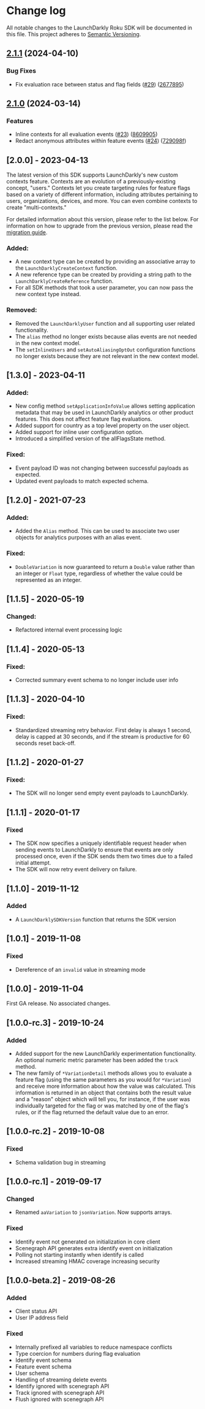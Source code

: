 # Change log

All notable changes to the LaunchDarkly Roku SDK will be documented in this file. This project adheres to [Semantic Versioning](http://semver.org).

## [2.1.1](https://github.com/launchdarkly/roku-client-sdk/compare/2.1.0...2.1.1) (2024-04-10)


### Bug Fixes

* Fix evaluation race between status and flag fields ([#29](https://github.com/launchdarkly/roku-client-sdk/issues/29)) ([2677895](https://github.com/launchdarkly/roku-client-sdk/commit/2677895cff047fa3ad08b873e88697afb0b1af22))

## [2.1.0](https://github.com/launchdarkly/roku-client-sdk/compare/2.0.0...2.1.0) (2024-03-14)


### Features

* Inline contexts for all evaluation events ([#23](https://github.com/launchdarkly/roku-client-sdk/issues/23)) ([8609905](https://github.com/launchdarkly/roku-client-sdk/commit/86099052dcad6deb8dc26250b687eb65baa7c310))
* Redact anonymous attributes within feature events ([#24](https://github.com/launchdarkly/roku-client-sdk/issues/24)) ([729098f](https://github.com/launchdarkly/roku-client-sdk/commit/729098f82ffb053215430736ee484b0503d565e3))

## [2.0.0] - 2023-04-13
The latest version of this SDK supports LaunchDarkly's new custom contexts feature. Contexts are an evolution of a previously-existing concept, "users." Contexts let you create targeting rules for feature flags based on a variety of different information, including attributes pertaining to users, organizations, devices, and more. You can even combine contexts to create "multi-contexts." 

For detailed information about this version, please refer to the list below. For information on how to upgrade from the previous version, please read the [migration guide](https://docs.launchdarkly.com/sdk/client-side/roku/migration-1-to-2).

### Added:
- A new context type can be created by providing an associative array to the `LaunchDarklyCreateContext` function.
- A new reference type can be created by providing a string path to the `LaunchDarklyCreateReference` function.
- For all SDK methods that took a user parameter, you can now pass the new context type instead.

### Removed:
- Removed the `LaunchDarklyUser` function and all supporting user related functionality.
- The `alias` method no longer exists because alias events are not needed in the new context model.
- The `setInlineUsers` and `setAutoAliasingOptOut` configuration functions no longer exists because they are not relevant in the new context model.

## [1.3.0] - 2023-04-11
### Added:
- New config method `setApplicationInfoValue` allows setting application metadata that may be used in LaunchDarkly analytics or other product features. This does not affect feature flag evaluations.
- Added support for country as a top level property on the user object.
- Added support for inline user configuration option.
- Introduced a simplified version of the allFlagsState method.

### Fixed:
- Event payload ID was not changing between successful payloads as expected.
- Updated event payloads to match expected schema.

## [1.2.0] - 2021-07-23
### Added:
- Added the `Alias` method. This can be used to associate two user objects for analytics purposes with an alias event.

### Fixed:
- `DoubleVariation` is now guaranteed to return a `Double` value rather than an integer or `Float` type, regardless of whether the value could be represented as an integer.

## [1.1.5] - 2020-05-19
### Changed:
- Refactored internal event processing logic

## [1.1.4] - 2020-05-13
### Fixed:
- Corrected summary event schema to no longer include user info

## [1.1.3] - 2020-04-10
### Fixed:
- Standardized streaming retry behavior. First delay is always 1 second, delay is capped at 30 seconds, and if the stream is productive for 60 seconds reset back-off.

## [1.1.2] - 2020-01-27
### Fixed:
- The SDK will no longer send empty event payloads to LaunchDarkly.

## [1.1.1] - 2020-01-17
### Fixed
- The SDK now specifies a uniquely identifiable request header when sending events to LaunchDarkly to ensure that events are only processed once, even if the SDK sends them two times due to a failed initial attempt.
- The SDK will now retry event delivery on failure.

## [1.1.0] - 2019-11-12
### Added
- A `LaunchDarklySDKVersion` function that returns the SDK version

## [1.0.1] - 2019-11-08
### Fixed
- Dereference of an `invalid` value in streaming mode

## [1.0.0] - 2019-11-04
First GA release. No associated changes.

## [1.0.0-rc.3] - 2019-10-24
### Added
- Added support for the new LaunchDarkly experimentation functionality. An optional numeric metric parameter has been added the `track` method.
- The new family of `*VariationDetail` methods allows you to evaluate a feature flag (using the same parameters as you would for `*Variation`) and receive more information about how the value was calculated. This information is returned in an object that contains both the result value and a "reason" object which will tell you, for instance, if the user was individually targeted for the flag or was matched by one of the flag's rules, or if the flag returned the default value due to an error.

## [1.0.0-rc.2] - 2019-10-08
### Fixed
- Schema validation bug in streaming

## [1.0.0-rc.1] - 2019-09-17
### Changed
- Renamed `aaVariation` to `jsonVariation`. Now supports arrays.
### Fixed
- Identify event not generated on initialization in core client
- Scenegraph API generates extra identify event on initialization
- Polling not starting instantly when identify is called
- Increased streaming HMAC coverage increasing security

## [1.0.0-beta.2] - 2019-08-26
### Added
- Client status API
- User IP address field
### Fixed
- Internally prefixed all variables to reduce namespace conflicts
- Type coercion for numbers during flag evaluation
- Identify event schema
- Feature event schema
- User schema
- Handling of streaming delete events
- Identify ignored with scenegraph API
- Track ignored with scenegraph API
- Flush ignored with scenegraph API
